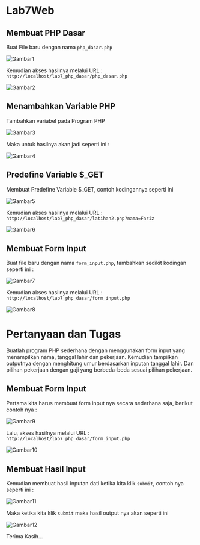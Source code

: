 # Lab7Web
## Membuat PHP Dasar
Buat File baru dengan nama `php_dasar.php`

![Gambar1](img/ss1.png)

Kemudian akses hasilnya melalui URL : `http://localhost/lab7_php_dasar/php_dasar.php`

![Gambar2](img/ss2.png)

## Menambahkan Variable PHP
Tambahkan variabel pada Program PHP 

![Gambar3](img/ss3.png)

Maka untuk hasilnya akan jadi seperti ini :

![Gambar4](img/ss4.png)

## Predefine Variable $_GET
Membuat Predefine Variable $_GET, contoh kodingannya seperti ini 

![Gambar5](img/ss5.png)

Kemudian akses hasilnya melalui URL : `http://localhost/lab7_php_dasar/latihan2.php?nama=Fariz`

![Gambar6](img/ss6.png)

## Membuat Form Input
Buat file baru dengan nama `form_input.php`, tambahkan sedikit kodingan seperti ini :

![Gambar7](img/ss7.png)

Kemudian akses hasilnya melalui URL : `http://localhost/lab7_php_dasar/form_input.php`

![Gambar8](img/ss8.png)

# Pertanyaan dan Tugas
Buatlah program PHP sederhana dengan menggunakan form input yang menampilkan
nama, tanggal lahir dan pekerjaan. Kemudian tampilkan outputnya dengan menghitung
umur berdasarkan inputan tanggal lahir. Dan pilihan pekerjaan dengan gaji yang
berbeda-beda sesuai pilihan pekerjaan.

## Membuat Form Input
Pertama kita harus membuat form input nya secara sederhana saja, berikut contoh nya :

![Gambar9](img/ss9.png)

Lalu, akses hasilnya melalui URL : `http://localhost/lab7_php_dasar/form_input.php`

![Gambar10](img/ss10.png)

## Membuat Hasil Input
Kemudian membuat hasil inputan dati ketika kita klik `submit`, contoh nya seperti ini :

![Gambar11](img/ss11.png)

Maka ketika kita klik `submit` maka hasil output nya akan seperti ini

![Gambar12](img/ss12.png)

Terima Kasih...